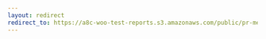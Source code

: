 ```yaml
---
layout: redirect
redirect_to: https://a8c-woo-test-reports.s3.amazonaws.com/public/pr-merge/45158/e2e/index.html
---
```

